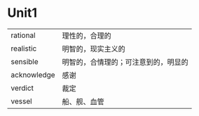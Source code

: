 # Unit1

|             |                                      |
| ----------- | ------------------------------------ |
| rational    | 理性的，合理的                       |
| realistic   | 明智的，现实主义的                   |
| sensible    | 明智的，合情理的；可注意到的，明显的 |
| acknowledge | 感谢                                 |
| verdict     | 裁定                                 |
| vessel      | 船、舰、血管                         |

